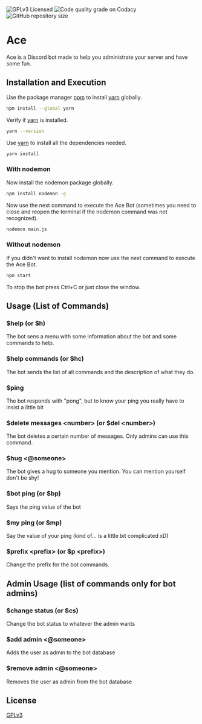 ![GPLv3 Licensed](https://img.shields.io/github/license/IIIRataxIII/Ace-Bot?style=for-the-badge)
![Code quality grade on Codacy](https://img.shields.io/codacy/grade/578c60d284004b97a26652e0f81abf1a?style=for-the-badge)
![GitHub repository size](https://img.shields.io/github/repo-size/IIIRataxIII/Ace-Bot?style=for-the-badge)

# Ace

Ace is a Discord bot made to help you administrate your server and have some fun.

## Installation and Execution

Use the package manager [npm](https://www.npmjs.com/get-npm) to install [yarn](https://classic.yarnpkg.com/en/docs/getting-started) globally.

```bash
npm install --global yarn
```

Verify if [yarn](https://classic.yarnpkg.com/en/docs/getting-started) is installed.

```bash
yarn --version
```

Use [yarn](https://classic.yarnpkg.com/en/docs/getting-started) to install all the dependencies needed.

```bash
yarn install
```

### With nodemon

Now install the nodemon package globally.

```bash
npm install nodemon -g
```

Now use the next command to execute the Ace Bot (sometimes you need to close and reopen the terminal if the nodemon command was not recognized).

```bash
nodemon main.js
```

### Without nodemon

If you didn't want to install nodemon now use the next command to execute the Ace Bot.

```bash
npm start
```

To stop the bot press Ctrl+C or just close the window.

## Usage (List of Commands)

### $help (or $h)

The bot sens a menu with some information about the bot and some commands to help.

### $help commands (or $hc)

The bot sends the list of all commands and the description of what they do.

### $ping

The bot responds with "pong", but to know your ping you really have to insist a little bit

### $delete messages \<number\> (or $del \<number\>)

The bot deletes a certain number of messages. Only admins can use this command.

### $hug \<@someone\>

The bot gives a hug to someone you mention. You can mention yourself don't be shy!

### $bot ping (or $bp)

Says the ping value of the bot

### $my ping (or $mp)

Say the value of your ping (kind of... is a little bit complicated xD)

### $prefix \<prefix\> (or $p \<prefix\>)

Change the prefix for the bot commands.

## Admin Usage (list of commands only for bot admins)

### $change status (or $cs)

Change the bot status to whatever the admin wants

### $add admin \<@someone\>

Adds the user as admin to the bot database

### $remove admin \<@someone\>

Removes the user as admin from the bot database

## License

[GPLv3](https://github.com/IIIRataxIII/Ace-Bot/blob/master/LICENSE)
